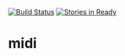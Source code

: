 [![Build Status](https://travis-ci.org/ml-midi/midi.svg?branch=master)](https://travis-ci.org/ml-midi/midi)
[![Stories in Ready](https://badge.waffle.io/ml-midi/midi.svg?label=ready&title=Ready)](http://waffle.io/ml-midi/midi)

# midi
